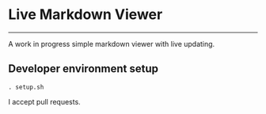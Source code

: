 # Live Markdown Viewer

---

A work in progress simple markdown viewer with live updating.

## Developer environment setup

`. setup.sh`

I accept pull requests.
